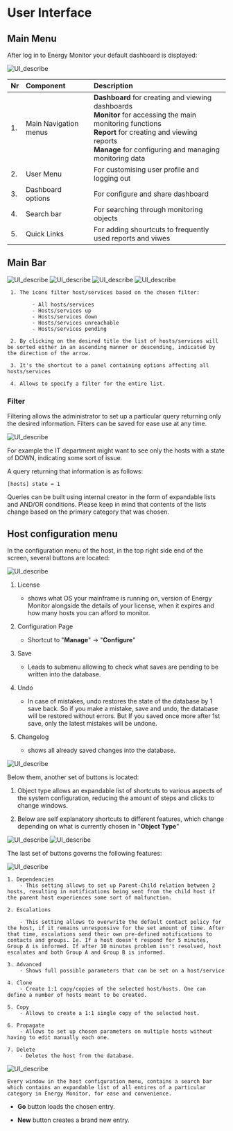 # User Interface

## Main Menu

After log in to Energy Monitor your default dashboard is displayed:

![UI_describe](/media/00_02_dashboard_after_login_desc.png)

|Nr|Component|Description|
|:-|:--------|:----------|
|1.|Main Navigation menus| **Dashboard** for creating and viewing dashboards <br> **Monitor** for accessing the main monitoring functions <br> **Report** for creating and viewing reports <br> **Manage** for configuring and managing monitoring data|
|2.|User Menu| For customising user profile and logging out|
|3.|Dashboard options| For configure and share dashboard|
|4.|Search bar|For searching through monitoring objects|
|5.|Quick Links| For adding shourtcuts to frequently used reports and viwes|

## Main Bar
![UI_describe](/media/01_00_03_01_UI.png)
![UI_describe](/media/01_00_03_02_UI.png)
![UI_describe](/media/01_00_03_03_UI.png)
![UI_describe](/media/01_00_03_04_UI.png)

````
 1. The icons filter host/services based on the chosen filter:

        - All hosts/services
        - Hosts/services up
        - Hosts/services down
        - Hosts/services unreachable 
        - Hosts/services pending  

 2. By clicking on the desired title the list of hosts/services will be sorted either in an ascending manner or descending, indicated by the direction of the arrow. 

 3. It's the shortcut to a panel containing options affecting all hosts/services

 4. Allows to specify a filter for the entire list.
````

### Filter 

Filtering allows the administrator to set up a particular query returning only the desired information. Filters can be saved for ease use at any time. 

![UI_describe](/media/01_00_03_11_UI.png)

For example the IT department might want to see only the hosts with a state of DOWN, indicating some sort of issue. 

A query returning that information is as follows:

```
[hosts] state = 1
```
Queries can be built using internal creator in the form of expandable lists and AND/OR conditions. Please keep in mind that contents of the lists change based on the primary category that was chosen. 

## Host configuration menu 

In the configuration menu of the host, in the top right side end of the screen, several buttons are located:

![UI_describe](/media/01_00_03_05_UI.png)
>
1. License
    - shows what OS your mainframe is running on, version of Energy Monitor alongside the details of your license, when it expires and how many hosts you can afford to monitor.   

2. Configuration Page
    - Shortcut to "**Manage**" -> "**Configure**"

3. Save 
    - Leads to submenu allowing to check what saves are pending to be written into the database.

4. Undo
    - In case of mistakes, undo restores the state of the database by 1 save back. So if you make a mistake, save and undo, the database will be restored without errors. But If you saved once more after 1st save, only the latest mistakes will be undone.  

5. Changelog
    - shows all already saved changes into the database.

![UI_describe](/media/01_00_03_06_UI.png)

Below them, another set of buttons is located:

1. Object type allows an expandable list of shortcuts to various aspects of the system configuration, reducing the amount of steps and clicks to change windows.

2. Below are self explanatory shortcuts to different features, which change depending on what is currently chosen in "**Object Type**" 

![UI_describe](/media/01_00_03_07_UI.png)
![UI_describe](/media/01_00_03_08_UI.png)

The last set of buttons governs the following features:

![UI_describe](/media/01_00_03_09_UI.png)

````
1. Dependencies 
    - This setting allows to set up Parent-Child relation between 2 hosts, resulting in notifications being sent from the child host if the parent host experiences some sort of malfunction.

2. Escalations

    - This setting allows to overwrite the default contact policy for the host, if it remains unresponsive for the set amount of time. After that time, escalations send their own pre-defined notifications to contacts and groups. Ie. If a host doesn't respond for 5 minutes, Group A is informed. If after 10 minutes problem isn't resolved, host escalates and both Group A and Group B is informed.

3. Advanced 
    - Shows full possible parameters that can be set on a host/service

4. Clone
    - Create 1:1 copy/copies of the selected host/hosts. One can define a number of hosts meant to be created. 

5. Copy 
    - Allows to create a 1:1 single copy of the selected host.

6. Propagate
    - Allows to set up chosen parameters on multiple hosts without having to edit manually each one. 

7. Delete 
    - Deletes the host from the database. 
````

![UI_describe](/media/01_00_03_10_UI.png)
```
Every window in the host configuration menu, contains a search bar which contains an expandable list of all entires of a particular category in Energy Monitor, for ease and convenience. 
```
* <strong>Go</strong> button loads the chosen entry.

* <strong>New</strong> button creates a brand new entry.
